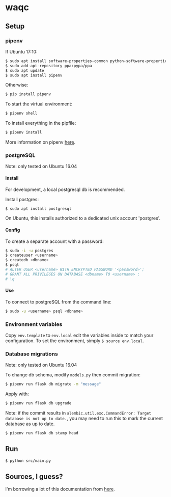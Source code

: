 # waqc

## Setup

### pipenv

If Ubuntu 17:10:

```bash
$ sudo apt install software-properties-common python-software-properties
$ sudo add-apt-repository ppa:pypa/ppa
$ sudo apt update
$ sudo apt install pipenv
```
Otherwise:

```bash
$ pip install pipenv
```

To start the virtual environment:
```bash
$ pipenv shell
```

To install everything in the pipfile:
```bash
$ pipenv install
```

More information on pipenv [here](https://docs.pipenv.org/ "Pipenv docs").

### postgreSQL

Note: only tested on Ubuntu 16.04

#### Install

For development, a local postgresql db is recommended.

Install postgres:

```bash
$ sudo apt install postgresql
```

On Ubuntu, this installs authorized to a dedicated unix account 'postgres'.

#### Config

To create a separate account with a password:

```bash
$ sudo -i -u postgres
$ createuser <username>
$ createdb <dbname>
$ psql
# ALTER USER <username> WITH ENCRYPTED PASSWORD '<password>';
# GRANT ALL PRIVILEGES ON DATABASE <dbname> TO <username> ;
# \q
```

#### Use

To connect to postgreSQL from the command line:
```bash
$ sudo -u <username> psql <dbname>

```

### Environment variables

Copy `env.template` to `env.local` edit the variables inside to match your configuration. To set the environment, simply `$ source env.local`.

### Database migrations

Note: only tested on Ubuntu 16.04

To change db schema, modify `models.py` then commit migration:

```bash
$ pipenv run flask db migrate -m "message"
```

Apply with:
```bash
$ pipenv run flask db upgrade
```

Note: if the commit results in `alembic.util.exc.CommandError: Target database is not up to date.`, you may need to run this to mark the current database as up to date.
```bash
$ pipenv run flask db stamp head
```

## Run

```bash
$ python src/main.py
```


## Sources, I guess?

I'm borrowing a lot of this documentation from [here](https://github.com/HALtheWise/baby-harvester/wiki/Local-Gateway-Development "BabyHarvester wiki").
